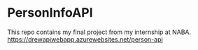 # PersonInfoAPI
This repo contains my final project from my internship at NABA.
https://drewapiwebapp.azurewebsites.net/person-api
